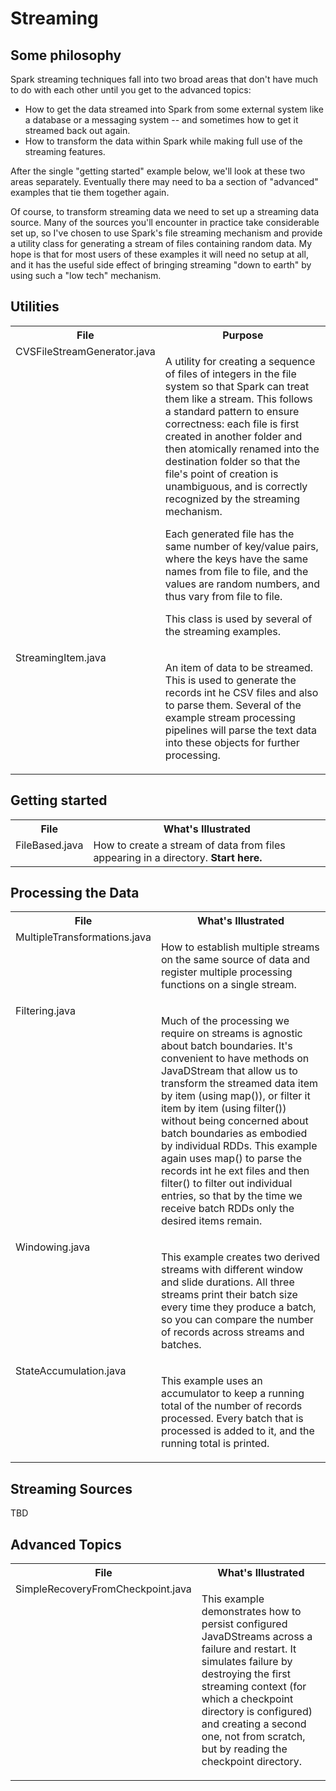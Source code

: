 # Streaming

## Some philosophy

<p>Spark streaming techniques fall into two broad areas that don't have much to do with each other
until you get to the advanced topics:</p>
<ul>
<li>How to get the data streamed into Spark from some external system like a database or a messaging system --
and sometimes how to get it streamed back out again.</li>
<li>How to transform the data within Spark while making full use of the streaming features.</li>
</ul>

<p>After the single "getting started" example below, we'll look at these two areas separately. Eventually there may
need to ba a section of "advanced" examples that tie them together again. </p>

<p>Of course, to transform streaming data we need to set up a streaming data source. Many of the sources you'll encounter
in practice take considerable set up, so I've chosen to use Spark's file streaming mechanism and provide a utility
class for generating a stream of files containing random data. My hope is that for most users of these examples it
will need no setup at all, and it has the useful side effect of bringing streaming "down to earth" by using
such a "low tech" mechanism.  </p>

## Utilities

<table>
<tr>
<th>File</th>
<th>Purpose</th>
</tr>
<tr>
<td valign="top">CVSFileStreamGenerator.java</td>
<td>
<p>A utility for creating a sequence of files of integers in the file system
so that Spark can treat them like a stream. This follows a standard pattern
to ensure correctness: each file is first created in another folder and then
atomically renamed into the destination folder so that the file's point of
creation is unambiguous, and is correctly recognized by the streaming
mechanism.</p>

<p>Each generated file has the same number of key/value pairs, where the
keys have the same names from file to file, and the values are random
numbers, and thus vary from file to file.</p>

<p>This class is used by several of the streaming examples.</p>
</td>
</tr>
<tr>
<td valign="top">StreamingItem.java</td>
<td><p>An item of data to be streamed. This is used to generate the records int he CSV files and
also to parse them. Several of the example stream processing pipelines will parse the text data into these
objects for further processing. </p></td>
</tr>
</table>

## Getting started

<table>
<tr>
<th>File</th>
<th>What's Illustrated</th>
</tr>
<tr>
<td valign="top">FileBased.java</td>
<td>How to create a stream of data from files appearing in a directory. <b>Start here.</b></td>
</tr>
</table>

## Processing the Data

<table>
<tr>
<th>File</th>
<th>What's Illustrated</th>
</tr>
<tr>
<td valign="top">MultipleTransformations.java</td>
<td><p>How to establish multiple streams on the same source of data and register multiple processing
functions on a single stream.</p></td>
</tr>
<tr>
<td valign="top">Filtering.java</td>
<td><p>Much of the processing we require on streams is agnostic about batch boundaries. It's convenient to have
methods on JavaDStream that allow us to transform the streamed data item by item (using map()), or filter it
item by item (using filter()) without being concerned about batch boundaries as embodied by individual RDDs.
This example again uses map() to parse the records int he ext files and then filter() to filter out individual
entries, so that by the time we receive batch RDDs only the desired items remain.</p></td>
</tr>
<tr>
<td valign="top">Windowing.java</td>
<td><p>This example creates two derived streams with different window and slide durations.
All three streams print their batch size every time they produce a batch, so you can compare the
number of records across streams and batches.</p></td>
</tr>
<tr>
<td valign="top">StateAccumulation.java</td>
<td><p>This example uses an accumulator to keep a running total of the number of records processed. Every batch
that is processed is added to it, and the running total is printed.</p></td>
</tr>
</table>


## Streaming Sources

TBD

## Advanced Topics

<table>
<tr>
<th>File</th>
<th>What's Illustrated</th>
</tr>
<tr>
<td valign="top">SimpleRecoveryFromCheckpoint.java</td>
<td><p>This example demonstrates how to persist configured JavaDStreams across a failure and restart. It simulates
failure by destroying the first streaming context (for which a checkpoint directory is configured) and
creating a second one, not from scratch, but by reading the checkpoint directory.</p></td>
</tr>
</table>
